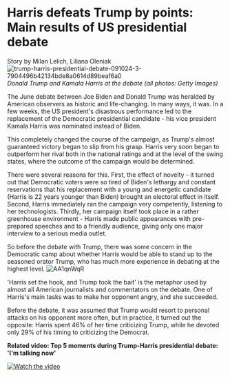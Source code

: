 # Harris defeats Trump by points: Main results of US presidential debate
Story by Milan Lelich, Liliana Oleniak
![trump-harris-presidential-debate-091024-3-7904496b42134bde8a0614d89beaf6a0](https://github.com/user-attachments/assets/de39d1bc-58c7-4322-875e-30c40fb721cb)
*Donald Trump and Kamala Harris at the debate (all photos: Getty Images)*

The June debate between Joe Biden and Donald Trump was heralded by American observers as historic and life-changing. In many ways, it was. In a few weeks, the US president's disastrous performance led to the replacement of the Democratic presidential candidate - his vice president Kamala Harris was nominated instead of Biden.

This completely changed the course of the campaign, as Trump's almost guaranteed victory began to slip from his grasp. Harris very soon began to outperform her rival both in the national ratings and at the level of the swing states, where the outcome of the campaign would be determined.

There were several reasons for this. First, the effect of novelty - it turned out that Democratic voters were so tired of Biden's lethargy and constant reservations that his replacement with a young and energetic candidate (Harris is 22 years younger than Biden) brought an electoral effect in itself. Second, Harris immediately ran the campaign very competently, listening to her technologists. Thirdly, her campaign itself took place in a rather greenhouse environment - Harris made public appearances with pre-prepared speeches and to a friendly audience, giving only one major interview to a serious media outlet.

So before the debate with Trump, there was some concern in the Democratic camp about whether Harris would be able to stand up to the seasoned orator Trump, who has much more experience in debating at the highest level.
![AA1qnWqR](https://github.com/user-attachments/assets/5bf61be2-093d-49e6-a8b4-dc0b3722be32)

'Harris set the hook, and Trump took the bait' is the metaphor used by almost all American journalists and commentators on the debate. One of Harris's main tasks was to make her opponent angry, and she succeeded.

Before the debate, it was assumed that Trump would resort to personal attacks on his opponent more often, but in practice, it turned out the opposite: Harris spent 46% of her time criticizing Trump, while he devoted only 29% of his timing to criticizing the Democrat.

**Related video: Top 5 moments during Trump-Harris presidential debate: 'I'm talking now'**

[![Watch the video](https://github.com/user-attachments/assets/dcdbfe6a-f847-450a-9260-7df5cfb1a95e)](https://www.youtube.com/watch?v=2cpddV6m1j4&t=1s)
